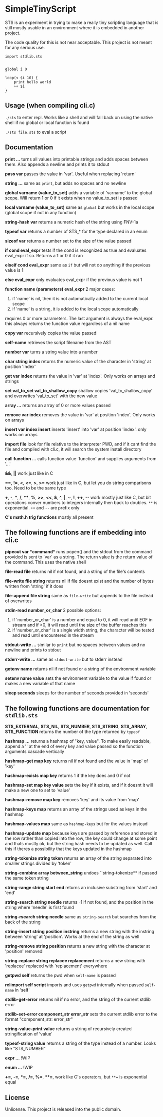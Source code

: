 # SimpleTinyScript
STS is an experiment in trying to make a really tiny scripting language that is still mostly usable in an environment where it is embedded in another project.

The code quality for this is not near acceptable. This project is not meant for any serious use.


```
import stdlib.sts


global i 0

loop(< $i 10) {
    print hello world
    ++ $i
}
```

## Usage (when compiling cli.c)
`./sts` to enter repl. Works like a shell and will fall back on using the native shell if no global or local function is found

`./sts file.sts` to eval a script

## Documentation

**print ...**
turns all values into printable strings and adds spaces between them. Also appends a newline and prints it to stdout

**pass var**
passes the value in 'var'. Useful when replacing 'return'

**string ...**
same as ``print``, but adds no spaces and no newline

**global varname (value_to_set)**
adds a variable of 'varname' to the global scope. Will return 1 or 0 if it exists when no value_to_set is passed

**local varname (value_to_set)**
same as ``global`` but works in the local scope (global scope if not in any function)

**string-hash var**
returns a numeric hash of the string using FNV-1a

**typeof var**
returns a number of STS_* for the type declared in an enum

**sizeof var**
returns a number set to the size of the value passed

**if cond eval_expr**
tests if the cond is recognized as true and evaluates eval_expr if so. Returns a 1 or 0 if it ran

**elseif cond eval_expr**
same as ``if`` but will not do anything if the previous value is 1

**else eval_expr**
only evaluates eval_expr if the previous value is not 1

**function name (parameters) eval_expr**
2 major cases:

1. if 'name' is nil, then it is not automatically added to the current local scope
2. if 'name' is a string, it is added to the local scope automatically

requires 0 or more parameters. The last argument is always the eval_expr.
this always returns the function value regardless of a nil name

**copy var**
recursively copies the value passed

**self-name**
retrieves the script filename from the AST

**number var**
turns a string value into a number

**char string index**
returns the numeric value of the character in 'string' at position 'index'

**get var index**
returns the value in 'var' at 'index'. Only works on arrays and strings

**set val_to_set val_to_shallow_copy**
shallow copies 'val_to_shallow_copy' and overwrites 'val_to_set' with the new value

**array ...**
returns an array of 0 or more values passed

**remove var index**
removes the value in 'var' at position 'index'. Only works on arrays

**insert var index insert**
inserts 'insert' into 'var' at position 'index'. only works on arrays

**import file**
look for file relative to the interpreter PWD, and if it cant find the file and compiled with cli.c, it will search the system install directory

**call function ...**
calls function value 'function' and supplies arguments from '...'

**&&**, **||**
work just like in C

**==**, **!=**, **<**, **<=**, **>**, **>=**
work just like in C, but let you do string comparisons too. Need to be the same type

**+**, **-**, **\***, **/**, **\*\***, **%**, **>>**, **<<**, **&**, **^**, **|**, **~**, **!**, **++**, **--**
work mostly just like C, but bit operations conver numbers to integers internally then back to doubles. ``**`` is exponential. ``++`` and ``--`` are prefix only

**C's math.h trig functions**
mostly all present

The following functions are if embedding into cli.c
---

**pipeout var \*command\***
runs popen() and the stdout from the command provided is sent to 'var' as a string. The return value is the return value of the command. This uses the native shell

**file-read file**
returns nil if not found, and a string of the file's contents

**file-write file string**
returns nil if file doesnt exist and the number of bytes written from 'string' if it does

**file-append file string**
same as ``file-write`` but appends to the file instead of overwrites

**stdin-read number_or_char**
2 possible options:
1. if 'number_or_char' is a number and equal to 0, it will read until EOF in stream and if >0, it will read until the size of the buffer reaches this
2. if 'number_or_char' is a single width string, the character will be tested and read until encountered in the stream

**stdout-write ...**
similar to ``print`` but no spaces between values and no newline and prints to stdout

**stderr-write ...**
same as ``stdout-write`` but to stderr instead

**getenv name**
returns nil if not found or a string of the environment variable

**setenv name value**
sets the environment variable to the value if found or makes a new variable of that name

**sleep seconds**
sleeps for the number of seconds provided in 'seconds'

The following functions are documentation for ``stdlib.sts``
---

**STS_EXTERNAL**, **STS_NIL**, **STS_NUMBER**, **STS_STRING**, **STS_ARRAY**, **STS_FUNCTION**
returns the number of the type returned by ``typeof``

**hashmap ...**
returns a hashmap of "key, value". To make easily readable, append a '\' at the end of every key and value passed so the function arguments cascade vertically

**hashmap-get map key**
returns nil if not found and the value in 'map' of 'key'

**hashmap-exists map key**
returns 1 if the key does and 0 if not

**hashmap-set map key value**
sets the key if it exists, and if it doesnt it will make a new one to set to 'value'

**hashmap-remove map key**
removes 'key' and its value from 'map'

**hashmap-keys map**
returns an array of the strings used as keys in the hashmap

**hashmap-values map**
same as ``hashmap-keys`` but for the values instead

**hashmap-update map**
because keys are passed by reference and stored in the row rather than copied into the row, the key could change at some point and thats mostly ok, but the string hash needs to be updated as well. Call this if theres a possibility that the keys updated in the hashmap

**string-tokenize string token**
returns an array of the string separated into smaller strings divided by 'token'

**string-combine array between_string**
undoes ``string-tokenize** if passed the same token string

**string-range string start end**
returns an inclusive substring from 'start' and 'end'

**string-search string needle**
returns -1 if not found, and the position in the string where 'needle' is first found

**string-rsearch string needle**
same as ``string-search`` but searches from the back of the string

**string-insert string position instring**
returns a new string with the instring between 'string' at 'position'. Works at the end of the string as well

**string-remove string position**
returns a new string with the character at 'position' removed

**string-replace string replacee replacement**
returns a new string with 'replacee' replaced with 'replacement' everywhere

**getpwd self**
returns the pwd when ``self-name`` is passed

**relimport self script**
imports and uses ``getpwd`` internally when passed ``self-name`` in 'self'

**stdlib-get-error**
returns nil if no error, and the string of the current stdlib error

**stdlib-set-error component_str error_str**
sets the current stdlib error to the format "component_str: error_str"

**string-value-print value**
returns a string of recursively created stringification of 'value'

**typeof-string value**
returns a string of the type instead of a number. Looks like "STS_NUMBER"

**expr ...**
!WIP

**enum ...**
!WIP

**+=**, **-=**, **\*=**, **/=**, **%=**, **\*\*=**, 
work like C's operators, but ``**=`` is exponential equal

## License
Unlicense. This project is released into the public domain.